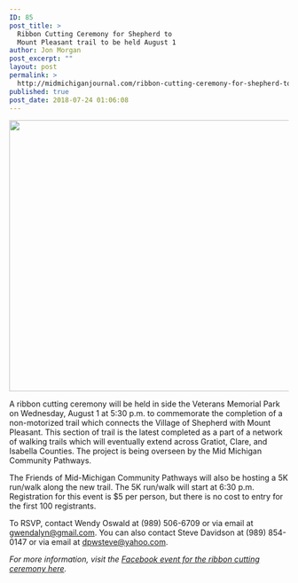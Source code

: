 ```yaml
---
ID: 85
post_title: >
  Ribbon Cutting Ceremony for Shepherd to
  Mount Pleasant trail to be held August 1
author: Jon Morgan
post_excerpt: ""
layout: post
permalink: >
  http://midmichiganjournal.com/ribbon-cutting-ceremony-for-shepherd-to-mount-pleasant-trail-to-be-held-august-1
published: true
post_date: 2018-07-24 01:06:08
---
```

<img title="" src="http://midmichiganjournal.com/wp-content/uploads/2018/07/null.png" alt="" width="624" height="489" />

A ribbon cutting ceremony will be held in side the Veterans Memorial Park on Wednesday, August 1 at 5:30 p.m. to commemorate the completion of a non-motorized trail which connects the Village of Shepherd with Mount Pleasant. This section of trail is the latest completed as a part of a network of walking trails which will eventually extend across Gratiot, Clare, and Isabella Counties. The project is being overseen by the Mid Michigan Community Pathways.

The Friends of Mid-Michigan Community Pathways will also be hosting a 5K run/walk along the new trail. The 5K run/walk will start at 6:30 p.m. Registration for this event is $5 per person, but there is no cost to entry for the first 100 registrants.

To RSVP, contact Wendy Oswald at (989) 506-6709 or via email at <a href="mailto:gwendalyn@gmail.com">gwendalyn@gmail.com</a>. You can also contact Steve Davidson at (989) 854-0147 or via email at <a href="mailto:dpwsteve@yahoo.com">dpwsteve@yahoo.com</a>.

<i>For more information, visit the <a href="https://www.facebook.com/events/2339377889622188/">Facebook event for the ribbon cutting ceremony here</a>.</i>